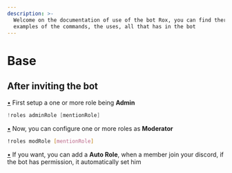 ```yaml
---
description: >-
  Welcome on the documentation of use of the bot Rox, you can find there all the
  examples of the commands, the uses, all that has in the bot
---
```


# Base

## After inviting the bot

[•](https://doc.rox.wtf/) First setup a one or more role being **Admin**

```cpp
!roles adminRole [mentionRole]
```

[•](https://doc.rox.wtf/) Now, you can configure one or more roles as **Moderator**

```bash
!roles modRole [mentionRole]
```

[•](https://doc.rox.wtf/) If you want, you can add a **Auto Role**, when a member join your discord, if the bot has permission, it automatically set him

